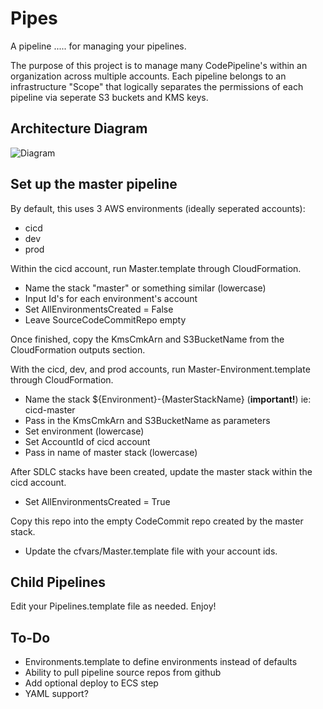# Pipes
A pipeline ..... for managing your pipelines.

The purpose of this project is to manage many CodePipeline's within an organization across multiple accounts. Each pipeline belongs to an infrastructure "Scope" that logically separates the permissions of each pipeline via seperate S3 buckets and KMS keys. 

## Architecture Diagram
![Diagram](https://farrantch.github.io/pipes.png)

## Set up the master pipeline
By default, this uses 3 AWS environments (ideally seperated accounts):
   - cicd
   - dev
   - prod

Within the cicd account, run Master.template through CloudFormation.
   - Name the stack "master" or something similar (lowercase)
   - Input Id's for each environment's account
   - Set AllEnvironmentsCreated = False
   - Leave SourceCodeCommitRepo empty
   
Once finished, copy the KmsCmkArn and S3BucketName from the CloudFormation outputs section.
    
With the cicd, dev, and prod accounts, run Master-Environment.template through CloudFormation.
   - Name the stack ${Environment}-{MasterStackName} (**important!**) ie: cicd-master 
   - Pass in the KmsCmkArn and S3BucketName as parameters
   - Set environment (lowercase)
   - Set AccountId of cicd account
   - Pass in name of master stack (lowercase)

After SDLC stacks have been created, update the master stack within the cicd account.
   - Set AllEnvironmentsCreated = True
   
Copy this repo into the empty CodeCommit repo created by the master stack.
   - Update the cfvars/Master.template file with your account ids.

## Child Pipelines
Edit your Pipelines.template file as needed. Enjoy!

## To-Do
   - Environments.template to define environments instead of defaults
   - Ability to pull pipeline source repos from github
   - Add optional deploy to ECS step
   - YAML support?
